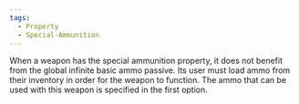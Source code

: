 ```yaml
---
tags:
  - Property
  - Special-Ammunition
---
```

When a weapon has the special ammunition property, it does not benefit from the global infinite basic ammo passive. Its user must load ammo from their inventory in order for the weapon to function. The ammo that can be used with this weapon is specified in the first option.